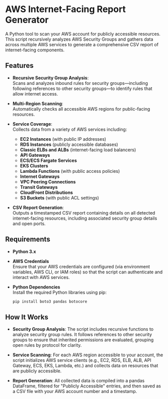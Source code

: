 # AWS Internet-Facing Report Generator

A Python tool to scan your AWS account for publicly accessible resources. This script recursively analyzes AWS Security Groups and gathers data across multiple AWS services to generate a comprehensive CSV report of internet-facing components.

## Features

- **Recursive Security Group Analysis**:  
  Scans and analyzes inbound rules for security groups—including following references to other security groups—to identify rules that allow internet access.

- **Multi-Region Scanning**:  
  Automatically checks all accessible AWS regions for public-facing resources.

- **Service Coverage**:  
  Collects data from a variety of AWS services including:
  - **EC2 Instances** (with public IP addresses)
  - **RDS Instances** (publicly accessible databases)
  - **Classic ELBs and ALBs** (internet-facing load balancers)
  - **API Gateways**
  - **ECS/ECS Fargate Services**
  - **EKS Clusters**
  - **Lambda Functions** (with public access policies)
  - **Internet Gateways**
  - **VPC Peering Connections**
  - **Transit Gateways**
  - **CloudFront Distributions**
  - **S3 Buckets** (with public ACL settings)

- **CSV Report Generation**:  
  Outputs a timestamped CSV report containing details on all detected internet-facing resources, including associated security group details and open ports.

## Requirements

- **Python 3.x**

- **AWS Credentials**  
  Ensure that your AWS credentials are configured (via environment variables, AWS CLI, or IAM roles) so that the script can authenticate and interact with AWS services.

- **Python Dependencies**  
  Install the required Python libraries using pip:

  ```bash
  pip install boto3 pandas botocore

## How It Works

- **Security Group Analysis**:
  The script includes recursive functions to analyze security group rules. It follows references to other security groups to ensure that inherited permissions are evaluated, grouping open rules by protocol for clarity.

- **Service Scanning**:
  For each AWS region accessible to your account, the script initializes AWS service clients (e.g., EC2, RDS, ELB, ALB, API Gateway, ECS, EKS, Lambda, etc.) and collects data on resources that are publicly accessible.

- **Report Generation**:
  All collected data is compiled into a pandas DataFrame, filtered for "Publicly Accessible" entries, and then saved as a CSV file with your AWS account number and a timestamp.
